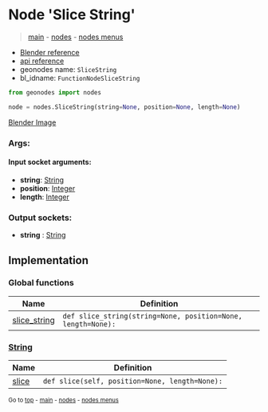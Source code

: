 # Node 'Slice String'

> [main](../structure.md) - [nodes](nodes.md) - [nodes menus](nodes_menus.md)

- [Blender reference](https://docs.blender.org/manual/en/latest/modeling/geometry_nodes/text/slice_string.html)
- [api reference](https://docs.blender.org/api/current/bpy.types.FunctionNodeSliceString.html)
- geonodes name: `SliceString`
- bl_idname: `FunctionNodeSliceString`

```python
from geonodes import nodes

node = nodes.SliceString(string=None, position=None, length=None)
```

[Blender Image](self.node_image_ref)

### Args:

#### Input socket arguments:

- **string**: [String](String.md)
- **position**: [Integer](Integer.md)
- **length**: [Integer](Integer.md)

### Output sockets:

- **string** : [String](String.md)

## Implementation

### Global functions

| Name | Definition |
|------|------------|
 | [slice_string](A.md#slice_string) | `def slice_string(string=None, position=None, length=None):` |

### [String](String.md)

| Name | Definition |
|------|------------|
 | [slice](String.md#slice) | `def slice(self, position=None, length=None):` |

<sub>Go to [top](#node-Slice-String) - [main](../structure.md) - [nodes](nodes.md) - [nodes menus](nodes_menus.md)</sub>

